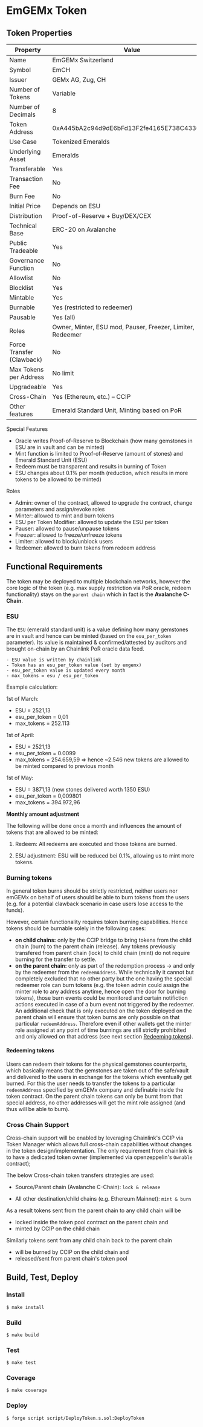 # EmGEMx Token

## Token Properties

| Property                  | Value                                                      |
| ------------------------- | ---------------------------------------------------------- |
| Name                      | EmGEMx Switzerland                                         |
| Symbol                    | EmCH                                                       |
| Issuer                    | GEMx AG, Zug, CH                                           |
| Number of Tokens          | Variable                                                   |
| Number of Decimals        | 8                                                          |
| Token Address             | 0xA445bA2c94d9dE6bFd13F2fe4165E738C4330710                 |
| Use Case                  | Tokenized Emeralds                                         |
| Underlying Asset          | Emeralds                                                   |
| Transferable              | Yes                                                        |
| Transaction Fee           | No                                                         |
| Burn Fee                  | No                                                         |
| Initial Price             | Depends on ESU                                             |
| Distribution              | Proof-of-Reserve + Buy/DEX/CEX                             |
| Technical Base            | ERC-20 on Avalanche                                        |
| Public Tradeable          | Yes                                                        |
| Governance Function       | No                                                         |
| Allowlist                 | No                                                         |
| Blocklist                 | Yes                                                        |
| Mintable                  | Yes                                                        |
| Burnable                  | Yes (restricted to redeemer)                               |
| Pausable                  | Yes (all)                                                  |
| Roles                     | Owner, Minter, ESU mod, Pauser, Freezer, Limiter, Redeemer |
| Force Transfer (Clawback) | No                                                         |
| Max Tokens per Address    | No limit                                                   |
| Upgradeable               | Yes                                                        |
| Cross-Chain               | Yes (Ethereum, etc.) – CCIP                                |
| Other features            | Emerald Standard Unit, Minting based on PoR                |

Special Features
- Oracle writes Proof-of-Reserve to Blockchain (how many gemstones in ESU are in vault and can be minted)
- Mint function is limited to Proof-of-Reserve (amount of stones) and Emerald Standard Unit (ESU)
- Redeem must be transparent and results in burning of Token
- ESU changes about 0.1% per month (reduction, which results in more tokens to be allowed to be minted)

Roles
- Admin: owner of the contract, allowed to upgrade the contract, change parameters and assign/revoke roles
- Minter: allowed to mint and burn tokens
- ESU per Token Modifier: allowed to update the ESU per token
- Pauser: allowed to pause/unpause tokens
- Freezer: allowed to freeze/unfreeze tokens
- Limiter: allowed to block/unblock users
- Redeemer: allowed to burn tokens from redeem address

## Functional Requirements

The token may be deployed to multiple blockchain networks, however the core logic of the token (e.g. max supply restriction via PoR oracle, redeem functionality) stays on the `parent chain` which in fact is the **Avalanche C-Chain**.

### ESU

The `ESU` (emerald standard unit) is a value defining how many gemstones are in vault and hence can be minted (based on the `esu_per_token` parameter). Its value is maintained & confirmed/attested by auditors and brought on-chain by an Chainlink PoR oracle data feed.

    - ESU value is written by chainlink
    - Token has an esu_per_token value (set by emgemx)
    - esu_per_token value is updated every month
    - max_tokens = esu / esu_per_token

Example calculation:

1st of March:

- ESU = 2521,13
- esu_per_token = 0,01
- max_tokens = 252.113

1st of April:

- ESU = 2521,13
- esu_per_token = 0.0099
- max_tokens = 254.659,59 => hence ~2.546 new tokens are allowed to be minted compared to previous month

1st of May:

- ESU = 3871,13 (new stones delivered worth 1350 ESU)
- esu_per_token = 0,009801
- max_tokens = 394.972,96

**Monthly amount adjustment**

The following will be done once a month and influences the amount of tokens that are allowed to be minted:

1. Redeem: All redeems are executed and those tokens are burned.

2. ESU adjustment: ESU will be reduced bei 0.1%, allowing us to mint more tokens.

### Burning tokens

In general token burns should be strictly restricted, neither users nor emGEMx on behalf of users should be able to burn tokens from the users (e.g. for a potential clawback scenario in case users lose access to the funds).

However, certain functionality requires token burning capabilities. Hence tokens should be burnable solely in the following cases: 
- **on child chains:** only by the CCIP bridge to bring tokens from the child chain (burn) to the parent chain (release). Any tokens previously transfered from parent chain (lock) to child chain (mint) do not require burning for the transfer to settle.
- **on the parent chain:** only as part of the redemption process -> and only by the redeemer from the `redeemAddress`. While technically it cannot but completely excluded that no other party but the one having the special redeemer role can burn tokens (e.g. the token admin could assign the minter role to any address anytime, hence open the door for burning tokens), those burn events could be monitored and certain notifiction actions executed in case of a burn event not triggered by the redeemer. An additional check that is only executed on the token deployed on the parent chain will ensure that token burns are only possible on that particular `redeemAddress`. Therefore even if other wallets get the minter role assigned at any point of time burnings are still strictly prohibited and only allowed on that address (see next section [Redeeming tokens](#redeeming-tokens)).

#### Redeeming tokens

Users can redeem their tokens for the physical gemstones counterparts, which basically means that the gemstones are taken out of the safe/vault and delivered to the users in exchange for the tokens which eventually get burned. For this the user needs to transfer the tokens to a particular `redeemAddress` specified by emGEMx company and definable inside the token contract. On the parent chain tokens can only be burnt from that special address, no other addresses will get the mint role assigned (and thus will be able to burn).

### Cross Chain Support

Cross-chain support will be enabled by leveraging Chainlink's CCIP via Token Manager which allows full cross-chain capabilities without changes in the token design/implementation. The only requirement from chainlink is to have a dedicated token owner (implemented via openzeppelin's `Ownable` contract);

The below Cross-chain token transfers strategies are used:

- Source/Parent chain (Avalanche C-Chain): `lock & release`

- All other destination/child chains (e.g. Ethereum Mainnet): `mint & burn`

As a result tokens sent from the parent chain to any child chain will be 
- locked inside the token pool contract on the parent chain and
- minted by CCIP on the child chain

Similarly tokens sent from any child chain back to the parent chain
- will be burned by CCIP on the child chain and
- released/sent from parent chain's token pool

## Build, Test, Deploy

### Install

```shell
$ make install
```

### Build

```shell
$ make build
```

### Test

```shell
$ make test
```

### Coverage

```shell
$ make coverage
```

### Deploy

```shell
$ forge script script/DeployToken.s.sol:DeployToken
```
